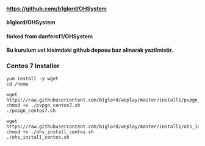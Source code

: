 #### https://github.com/b1glord/OHSystem
#### b1glord/OHSystem
#### forked from danfercf1/OHSystem

#### Bu kurulum ust kisimdaki github deposu baz alinarak yazilmistir.

### Centos 7 Installer

```
yum install -y wget
cd /home

wget https://raw.githubusercontent.com/b1glord/weplay/master/install1/pvpgn_centos7.sh
chmod +x ./pvpgn_centos7.sh
./pvpgn_centos7.sh

wget https://raw.githubusercontent.com/b1glord/weplay/master/install1/ohs_install_centos.sh
chmod +x ./ohs_install_centos.sh
./ohs_install_centos.sh
```
